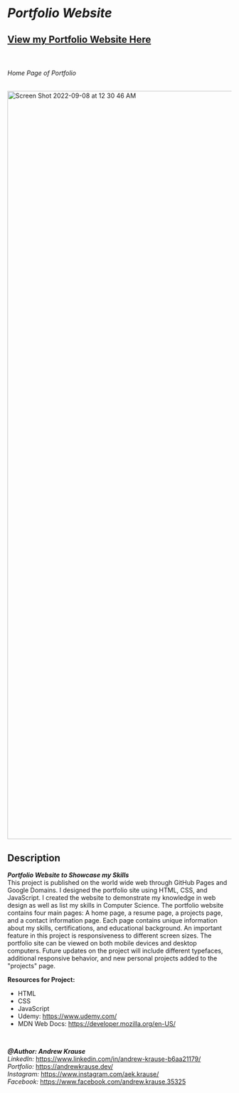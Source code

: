# *Portfolio Website*
## **[View my Portfolio Website Here](https://andrewkrause.dev/)**
[//]: <> (https://krause2023.github.io/Portfolio-Site/)

<p>&nbsp;</p>

###### Home Page of Portfolio
<img width="1680" alt="Screen Shot 2022-09-08 at 12 30 46 AM" src="https://user-images.githubusercontent.com/57727121/189041949-6adbc4a9-4c96-437e-8aa1-dfc386a453a1.png">

## Description
**_Portfolio Website to Showcase my Skills_** <br/>
This project is published on the world wide web through GitHub Pages and Google Domains. I designed the portfolio site using HTML, CSS, and JavaScript. I created the website to demonstrate my knowledge in web design as well as list my skills in Computer Science. The portfolio website contains four main pages: A home page, a resume page, a projects page, and a contact information page. Each page contains unique information about my skills, certifications, and educational background. An important feature in this project is responsiveness to different screen sizes. The portfolio site can be viewed on both mobile devices and desktop computers. Future updates on the project will include different typefaces, additional responsive behavior, and new personal projects added to the "projects" page.

**Resources for Project:**
- HTML
- CSS
- JavaScript
- Udemy: https://www.udemy.com/
- MDN Web Docs: https://developer.mozilla.org/en-US/
<p>&nbsp;</p>

**_@Author: Andrew Krause_** <br/>
*LinkedIn:* https://www.linkedin.com/in/andrew-krause-b6aa21179/ <br/>
*Portfolio:* https://andrewkrause.dev/ <br/>
*Instagram:* https://www.instagram.com/aek.krause/ <br/>
*Facebook:* https://www.facebook.com/andrew.krause.35325

